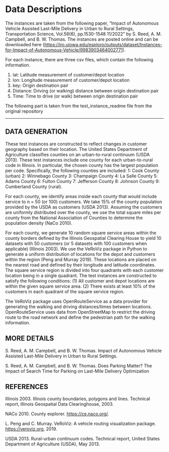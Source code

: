 # Data Descriptions

The instances are taken from the following paper, “Impact of Autonomous Vehicle Assisted Last-Mile Delivery in Urban to Rural Settings, Transportation Science, Vol.56(6), pp.1530-1548 11/2022” by S. Reed, A. M. Campbell, and B. W. Thomas. The instances are posted online and can be downloaded here (https://iro.uiowa.edu/esploro/outputs/dataset/Instances-for-Impact-of-Autonomous-Vehicle/9983903464002771).

For each instance, there are three csv files, which contain the following information.

1. lat: Latitude measurement of customer/depot location
2. lon: Longitude measurement of customer/depot location
3. key: Origin destination pair
4. Distance: Driving (or walking) distance between origin destination pair
6. Time: Time to drive (or walk) between origin destination pair


The following part is taken from the test_instance_readme file from the original repository 

---------------
DATA GENERATION
---------------
These test instances are constructed to reflect changes in customer geography based on their location. The 
United States Department of Agriculture classifies counties on an urban-to-rural continuum (USDA 2013). These test instances 
include one county for each urban-to-rural code in Illinois. In particular, the chosen county has the 
largest population per code. Specifically, the following counties are included:
	1: Cook County (urban)
	2: Winnebago County
	3: Champaign County
	4: La Salle County
	5: Adams County
	6: Fulton County
	7: Jefferson County
	8: Johnson County
	9: Cumberland County (rural).

For each county, we identify areas inside each county that would include service to n = 50 (or 100) customers. 
We take 15% of the county population provided by the USDA as customers (USDA 2013). Assuming the customers are
uniformly distributed over the county, we use the total square miles per county from the National Association
of Counties to determine the population density (NaCo 2010). 

For each county, we generate 10 random square service areas within the county borders defined by
the Illinois Geospatial Clearing House to yield 10 datasets with 50 customers (or 5 datasets with 100 customers 
when applicable) (Illinois 2003). We use the VeRoViz package in Python to generate a uniform distribution of 
locations for the depot and customers within the region (Peng and Murray 2019). These locations are placed on 
the nearest road and defined by their longitude and latitude coordinates. The square service region is divided 
into four quadrants with each customer location being in a single quadrant. The test instances are constructed 
to satisfy the following conditions:
(1) All customer and depot locations are within the given square service area.
(2) There exists at least 10% of the customers in each quadrant of the square service region.

The VeRoViz package uses OpenRouteService as a data provider for generating the walking and driving 
distances/times between locations. OpenRouteService uses data from OpenStreetMap to restrict the driving route 
to the road network and define the pedestrian path for the walking information.


MORE DETAILS
------------
S. Reed, A. M. Campbell, and B. W. Thomas. Impact of Autonomous Vehicle Assisted Last-Mile Delivery in Urban to Rural Settings.

S. Reed, A. M. Campbell, and B. W. Thomas. Does Parking Matter? The Impact of Search Time for Parking on Last-Mile Delivery Optimization


REFERENCES
----------
Illinois 2003. Illinois county boundaries, polygons and lines. Technical report, Illinois Geospatial Data Clearinghouse, 2003.

NACo 2010. County explorer. https://ce.naco.org/.

L. Peng and C. Murray. VeRoViz: A vehicle routing visualization package. https://veroviz.org, 2019.

USDA 2013. Rural-urban continuum codes. Technical report, United States Department of Agriculture (USDA), May 2013.
